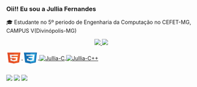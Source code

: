 ### Oii!! Eu sou a Jullia Fernandes
:mortar_board: Estudante no 5º periodo de Engenharia da Computação no CEFET-MG, CAMPUS V(Divinópolis-MG)

</div>
<div align="center">
  <a href="https://github.com/JulliaFernandes">
  <img width="48%" src="https://github-readme-stats.vercel.app/api?username=JulliaFernandes&show_icons=true&theme=radical&include_all_commits=true&count_private=false"/>
  <img width="40%" src="https://github-readme-stats.vercel.app/api/top-langs/?username=JulliaFernandes&layout=compact&langs_count=7&theme=radical"/>
</div>
<div style="display: inline_block"><br>
  <img align="center" alt="Jullia-HTML" height="30" width="40" src="https://raw.githubusercontent.com/devicons/devicon/master/icons/html5/html5-original.svg">
  <img align="center" alt="Jullia-CSS" height="30" width="40" src="https://raw.githubusercontent.com/devicons/devicon/master/icons/css3/css3-original.svg">
  <img align="center" alt="Jullia-C" height="30" width="40" src="https://cdn.jsdelivr.net/gh/devicons/devicon/icons/c/c-original.svg" />
  <img align="center" alt="Jullia-C++" height="30" width="40" src="https://cdn.jsdelivr.net/gh/devicons/devicon/icons/cplusplus/cplusplus-original.svg" />
</div> 
  
   ##
 
<div> 
  <a href="https://instagram.com/jullia_fernandes__" target="_blank"><img src="https://img.shields.io/badge/-Instagram-%23E4405F?style=for-the-badge&logo=instagram&logoColor=white" target="_blank"></a>
  <a href = "mailto:julliafernandesf41@gmail.com"><img src="https://img.shields.io/badge/-Gmail-%23333?style=for-the-badge&logo=gmail&logoColor=white" target="_blank"></a>
  <a href="https://www.linkedin.com/in/jullia-fernandes-a23a65162/" target="_blank"><img src="https://img.shields.io/badge/-LinkedIn-%230077B5?style=for-the-badge&logo=linkedin&logoColor=white" target="_blank"></a> 
</div>
  
